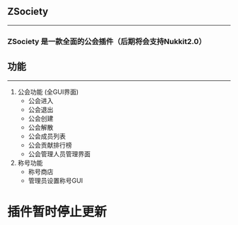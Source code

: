 ## ZSociety

------

### ZSociety 是一款全面的公会插件（后期将会支持Nukkit2.0）



## 功能

------

1. 公会功能 (全GUI界面)
   - 公会进入
   - 公会退出
   - 公会创建
   - 公会解散
   - 公会成员列表
   - 公会贡献排行榜
   - 公会管理人员管理界面
2. 称号功能
   - 称号商店
   - 管理员设置称号GUI

# 插件暂时停止更新









​	
